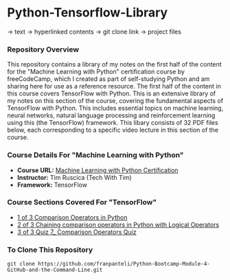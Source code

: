 # Python-Tensorflow-Library
-> text
-> hyperlinked contents
-> git clone link 
-> project files
### Repository Overview 

This repository contains a library of my notes on the first half of the content for the "Machine Learning with Python" certification course by freeCodeCamp, which I created as part of self-studying Python and am sharing here for use as a reference resource. The first half of the content in this course covers TensorFlow with Python. This is an extensive library of my notes on this section of the course, covering the fundamental aspects of TensorFlow with Python. This includes essential topics on machine learning, neural networks, natural language processing and reinforcement learning using this (the TensorFlow) framework. This libary consists of 32 PDF files below, each corresponding to a specific video lecture in this section of the course. 

### Course Details For "Machine Learning with Python"
- **Course URL:** [Machine Learning with Python Certification](https://www.freecodecamp.org/learn/machine-learning-with-python/#tensorflow)
- **Instructor:** Tim Ruscica (Tech With Tim)
- **Framework:** TensorFlow
  
### Course Sections Covered For "TensorFlow"
- [1 of 3 Comparison Operators in Python](https://github.com/franpanteli/Python-Bootcamp-Module-4-GitHub-and-the-Command-Line/blob/main/Notes%20on%20Videos%20-%20Module%204%20GitHub%20and%20the%20Command%20Line/1%20of%203%20Comparison%20Operators%20in%20Python.pdf)
- [2 of 3 Chaining comparison operators in Python with Logical Operators](https://github.com/franpanteli/Python-Bootcamp-Module-4-GitHub-and-the-Command-Line/blob/main/Notes%20on%20Videos%20-%20Module%204%20GitHub%20and%20the%20Command%20Line/2%20of%203%20Chaining%20comparison%20operators%20in%20Python%20with%20Logical%20Operators.pdf)
- [3 of 3 Quiz 7_ Comparison Operators Quiz](https://github.com/franpanteli/Python-Bootcamp-Module-4-GitHub-and-the-Command-Line/blob/main/Notes%20on%20Videos%20-%20Module%204%20GitHub%20and%20the%20Command%20Line/3%20of%203%20Quiz%207_%20Comparison%20Operators%20Quiz.pdf)

### To Clone This Repository
```
git clone https://github.com/franpanteli/Python-Bootcamp-Module-4-GitHub-and-the-Command-Line.git
```

